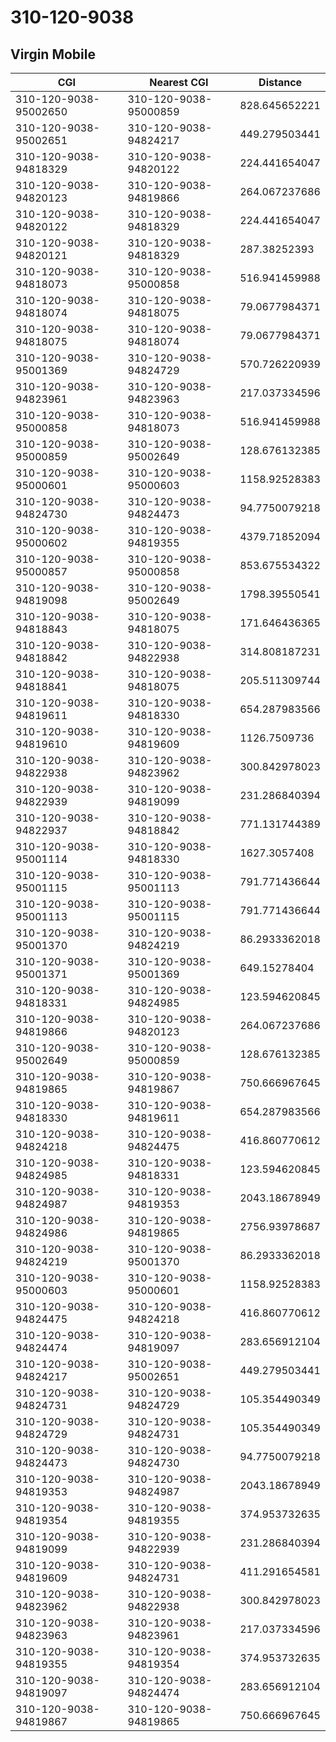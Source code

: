 # 310-120-9038
## Virgin Mobile


| CGI | Nearest CGI | Distance |
|-----|-------------|----------|
| 310-120-9038-95002650 | 310-120-9038-95000859 | 828.645652221 |
| 310-120-9038-95002651 | 310-120-9038-94824217 | 449.279503441 |
| 310-120-9038-94818329 | 310-120-9038-94820122 | 224.441654047 |
| 310-120-9038-94820123 | 310-120-9038-94819866 | 264.067237686 |
| 310-120-9038-94820122 | 310-120-9038-94818329 | 224.441654047 |
| 310-120-9038-94820121 | 310-120-9038-94818329 | 287.38252393 |
| 310-120-9038-94818073 | 310-120-9038-95000858 | 516.941459988 |
| 310-120-9038-94818074 | 310-120-9038-94818075 | 79.0677984371 |
| 310-120-9038-94818075 | 310-120-9038-94818074 | 79.0677984371 |
| 310-120-9038-95001369 | 310-120-9038-94824729 | 570.726220939 |
| 310-120-9038-94823961 | 310-120-9038-94823963 | 217.037334596 |
| 310-120-9038-95000858 | 310-120-9038-94818073 | 516.941459988 |
| 310-120-9038-95000859 | 310-120-9038-95002649 | 128.676132385 |
| 310-120-9038-95000601 | 310-120-9038-95000603 | 1158.92528383 |
| 310-120-9038-94824730 | 310-120-9038-94824473 | 94.7750079218 |
| 310-120-9038-95000602 | 310-120-9038-94819355 | 4379.71852094 |
| 310-120-9038-95000857 | 310-120-9038-95000858 | 853.675534322 |
| 310-120-9038-94819098 | 310-120-9038-95002649 | 1798.39550541 |
| 310-120-9038-94818843 | 310-120-9038-94818075 | 171.646436365 |
| 310-120-9038-94818842 | 310-120-9038-94822938 | 314.808187231 |
| 310-120-9038-94818841 | 310-120-9038-94818075 | 205.511309744 |
| 310-120-9038-94819611 | 310-120-9038-94818330 | 654.287983566 |
| 310-120-9038-94819610 | 310-120-9038-94819609 | 1126.7509736 |
| 310-120-9038-94822938 | 310-120-9038-94823962 | 300.842978023 |
| 310-120-9038-94822939 | 310-120-9038-94819099 | 231.286840394 |
| 310-120-9038-94822937 | 310-120-9038-94818842 | 771.131744389 |
| 310-120-9038-95001114 | 310-120-9038-94818330 | 1627.3057408 |
| 310-120-9038-95001115 | 310-120-9038-95001113 | 791.771436644 |
| 310-120-9038-95001113 | 310-120-9038-95001115 | 791.771436644 |
| 310-120-9038-95001370 | 310-120-9038-94824219 | 86.2933362018 |
| 310-120-9038-95001371 | 310-120-9038-95001369 | 649.15278404 |
| 310-120-9038-94818331 | 310-120-9038-94824985 | 123.594620845 |
| 310-120-9038-94819866 | 310-120-9038-94820123 | 264.067237686 |
| 310-120-9038-95002649 | 310-120-9038-95000859 | 128.676132385 |
| 310-120-9038-94819865 | 310-120-9038-94819867 | 750.666967645 |
| 310-120-9038-94818330 | 310-120-9038-94819611 | 654.287983566 |
| 310-120-9038-94824218 | 310-120-9038-94824475 | 416.860770612 |
| 310-120-9038-94824985 | 310-120-9038-94818331 | 123.594620845 |
| 310-120-9038-94824987 | 310-120-9038-94819353 | 2043.18678949 |
| 310-120-9038-94824986 | 310-120-9038-94819865 | 2756.93978687 |
| 310-120-9038-94824219 | 310-120-9038-95001370 | 86.2933362018 |
| 310-120-9038-95000603 | 310-120-9038-95000601 | 1158.92528383 |
| 310-120-9038-94824475 | 310-120-9038-94824218 | 416.860770612 |
| 310-120-9038-94824474 | 310-120-9038-94819097 | 283.656912104 |
| 310-120-9038-94824217 | 310-120-9038-95002651 | 449.279503441 |
| 310-120-9038-94824731 | 310-120-9038-94824729 | 105.354490349 |
| 310-120-9038-94824729 | 310-120-9038-94824731 | 105.354490349 |
| 310-120-9038-94824473 | 310-120-9038-94824730 | 94.7750079218 |
| 310-120-9038-94819353 | 310-120-9038-94824987 | 2043.18678949 |
| 310-120-9038-94819354 | 310-120-9038-94819355 | 374.953732635 |
| 310-120-9038-94819099 | 310-120-9038-94822939 | 231.286840394 |
| 310-120-9038-94819609 | 310-120-9038-94824731 | 411.291654581 |
| 310-120-9038-94823962 | 310-120-9038-94822938 | 300.842978023 |
| 310-120-9038-94823963 | 310-120-9038-94823961 | 217.037334596 |
| 310-120-9038-94819355 | 310-120-9038-94819354 | 374.953732635 |
| 310-120-9038-94819097 | 310-120-9038-94824474 | 283.656912104 |
| 310-120-9038-94819867 | 310-120-9038-94819865 | 750.666967645 |
